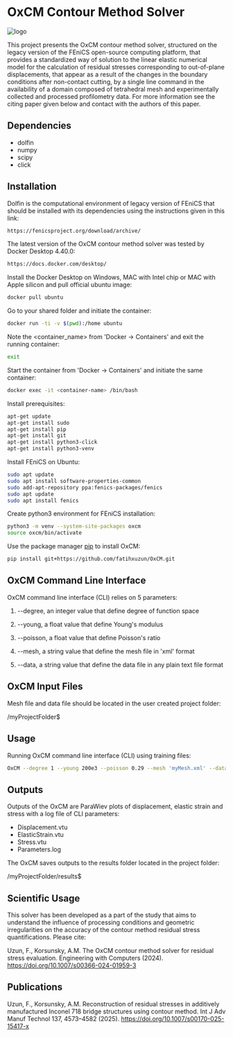 # OxCM Contour Method Solver
![logo](https://raw.githubusercontent.com/fffatttihhh/OxCM/main/OxCM_logo.png)

This project presents the OxCM contour method solver, structured on the legacy version of the FEniCS open-source computing platform, that provides a standardized way of solution to the linear elastic numerical model for the calculation of residual stresses corresponding to out-of-plane displacements, that appear as a result of the changes in the boundary conditions after non-contact cutting, by a single line command in the availability of a domain composed of tetrahedral mesh and experimentally collected and processed profilometry data. For more information see the citing paper given below and contact with the authors of this paper.

## Dependencies
* dolfin
* numpy
* scipy
* click

## Installation
Dolfin is the computational environment of legacy version of FEniCS that should be installed with its dependencies using the instructions given in this link:

```bash
https://fenicsproject.org/download/archive/
```

The latest version of the OxCM contour method solver was tested by Docker Desktop 4.40.0:

```bash
https://docs.docker.com/desktop/
```

Install the Docker Desktop on Windows, MAC with Intel chip or MAC with Apple silicon and pull official ubuntu image:

```bash
docker pull ubuntu
```

Go to your shared folder and initiate the container:

```bash
docker run -ti -v $(pwd):/home ubuntu
```

Note the <container_name> from 'Docker -> Containers' and exit the running container:

```bash
exit
```

Start the container from 'Docker -> Containers' and initiate the same container: 

```bash
docker exec -it <container-name> /bin/bash
```

Install prerequisites:

```bash
apt-get update
apt-get install sudo
apt-get install pip
apt-get install git
apt-get install python3-click
apt-get install python3-venv
```

Install FEniCS on Ubuntu:

```bash
sudo apt update
sudo apt install software-properties-common
sudo add-apt-repository ppa:fenics-packages/fenics
sudo apt update
sudo apt install fenics
```

Create python3 environment for FEniCS installation:

```bash
python3 -m venv --system-site-packages oxcm
source oxcm/bin/activate
```

Use the package manager [pip](https://pip.pypa.io/en/stable/) to install OxCM:

```bash
pip install git+https://github.com/fatihxuzun/OxCM.git
```

## OxCM Command Line Interface
OxCM command line interface (CLI) relies on 5 parameters:

1. --degree, an integer value that define degree of function space

2. --young, a float value that define Young's modulus

3. --poisson, a float value that define Poisson's ratio

4. --mesh, a string value that define the mesh file in 'xml' format

5. --data, a string value that define the data file in any plain text file format

## OxCM Input Files
Mesh file and data file should be located in the user created project folder:

/myProjectFolder$

## Usage
Running OxCM command line interface (CLI) using training files:

```bash
OxCM --degree 1 --young 200e3 --poisson 0.29 --mesh 'myMesh.xml' --data 'myData.txt'
```

## Outputs
Outputs of the OxCM are ParaWiev plots of displacement, elastic strain and stress with a log file of CLI parameters:

* Displacement.vtu
* ElasticStrain.vtu
* Stress.vtu
* Parameters.log

The OxCM saves outputs to the results folder located in the project folder:

/myProjectFolder/results$

## Scientific Usage
This solver has been developed as a part of the study that aims to understand the influence of processing conditions and geometric irregularities on the accuracy of the contour method residual stress quantifications. Please cite:

Uzun, F., Korsunsky, A.M. The OxCM contour method solver for residual stress evaluation. Engineering with Computers (2024). https://doi.org/10.1007/s00366-024-01959-3

## Publications
Uzun, F., Korsunsky, A.M. Reconstruction of residual stresses in additively manufactured Inconel 718 bridge structures using contour method. Int J Adv Manuf Technol 137, 4573–4582 (2025). https://doi.org/10.1007/s00170-025-15417-x
